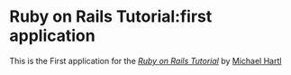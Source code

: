 # Ruby on Rails Tutorial:first application

This is the First application for the
[*Ruby on Rails Tutorial*](http://railstutorial.org/)
by [Michael Hartl](http://michaelhartl.com/)
